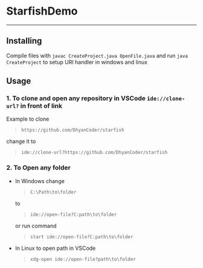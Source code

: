 # StarfishDemo

---

## Installing

Compile files with `javac CreateProject.java OpenFile.java`
and run `java CreateProject` to setup URI handler in windows and linux

## Usage

### 1. To clone and open any repository in VSCode `ide://clone-url?` in front of link

Example to clone
>`https://github.com/DhyanCoder/starfish`

change it to
>`ide://clone-url?https://github.com/DhyanCoder/starfish`

### 2. To Open any folder

- In Windows change
    >`C:\Path\to\folder`

    to
    >`ide://open-file?C:path\to\folder`

    or run command
    >`start ide://open-file?C:path\to\folder`

- In Linux to open path in VSCode
    >`xdg-open ide://open-file?path\to\folder`
